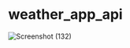 # weather_app_api

![![Screenshot (132)](https://user-images.githubusercontent.com/78090262/229265756-9d608e6f-16b9-4fb6-a662-c0bdf355c5df.png)
](https://user-images.githubusercontent.com/78090262/228383814-5adb1c79-2c9f-4e64-a25b-456dee2feb6c.jpg)

